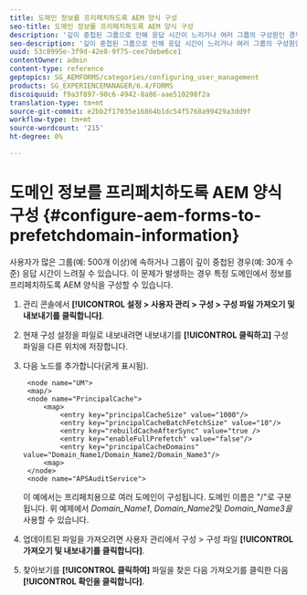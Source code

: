 ```yaml
---
title: 도메인 정보를 프리페치하도록 AEM 양식 구성
seo-title: 도메인 정보를 프리페치하도록 AEM 양식 구성
description: '깊이 중첩된 그룹으로 인해 응답 시간이 느리거나 여러 그룹의 구성원인 경우 도메인 정보를 프리페치하도록 AEM 양식을 구성합니다. '
seo-description: '깊이 중첩된 그룹으로 인해 응답 시간이 느리거나 여러 그룹의 구성원인 경우 도메인 정보를 프리페치하도록 AEM 양식을 구성합니다. '
uuid: 53c8995e-3f9d-42e8-9f75-cee7debe6ce1
contentOwner: admin
content-type: reference
geptopics: SG_AEMFORMS/categories/configuring_user_management
products: SG_EXPERIENCEMANAGER/6.4/FORMS
discoiquuid: f9a3f897-90c6-4942-8a86-aae510298f2a
translation-type: tm+mt
source-git-commit: e2bb2f17035e16864b1dc54f5768a99429a3dd9f
workflow-type: tm+mt
source-wordcount: '215'
ht-degree: 0%

---
```



# 도메인 정보를 프리페치하도록 AEM 양식 구성 {#configure-aem-forms-to-prefetchdomain-information}

사용자가 많은 그룹(예: 500개 이상)에 속하거나 그룹이 깊이 중첩된 경우(예: 30개 수준) 응답 시간이 느려질 수 있습니다. 이 문제가 발생하는 경우 특정 도메인에서 정보를 프리페치하도록 AEM 양식을 구성할 수 있습니다.

1. 관리 콘솔에서 **[!UICONTROL 설정 > 사용자 관리 > 구성 > 구성 파일 가져오기 및 내보내기를 클릭합니다]**.
1. 현재 구성 설정을 파일로 내보내려면 내보내기를 **[!UICONTROL 클릭하고]** 구성 파일을 다른 위치에 저장합니다.
1. 다음 노드를 추가합니다(굵게 표시됨).

   ```as3
    <node name="UM"> 
    <map/>  
    <node name="PrincipalCache"> 
        <map> 
            <entry key="principalCacheSize" value="1000"/> 
            <entry key="principalCacheBatchFetchSize" value="10"/> 
            <entry key="rebuildCacheAfterSync" value="true /> 
            <entry key="enableFullPrefetch" value="false"/> 
            <entry key="principalCacheDomains" value="Domain_Name1/Domain_Name2/Domain_Name3"/> 
        <map> 
    </node> 
    <node name="APSAuditService">
   ```

   이 예에서는 프리페치용으로 여러 도메인이 구성됩니다. 도메인 이름은 &quot;/&quot;로 구분됩니다. 위 예제에서 *Domain_Name1*, *Domain_Name2*&#x200B;및 *Domain_Name3을*&#x200B;사용할 수 있습니다.

1. 업데이트된 파일을 가져오려면 사용자 관리에서 구성 > 구성 파일 **[!UICONTROL 가져오기 및 내보내기를 클릭합니다]**.
1. 찾아보기를 **[!UICONTROL 클릭하여]** 파일을 찾은 다음 가져오기를 클릭한 다음 **[!UICONTROL 확인을 클릭합니다]**.

